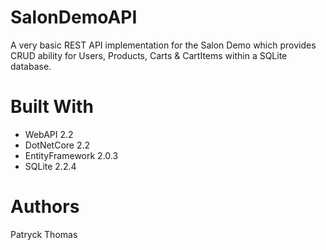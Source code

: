 # SalonDemoAPI
A very basic REST API implementation for the Salon Demo which provides CRUD ability for Users, Products, Carts & CartItems within a SQLite database.

# Built With
- WebAPI 2.2
- DotNetCore 2.2
- EntityFramework 2.0.3
- SQLite 2.2.4

# Authors
Patryck Thomas

